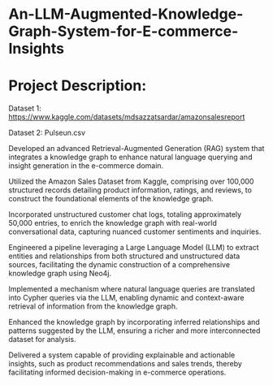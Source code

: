 # An-LLM-Augmented-Knowledge-Graph-System-for-E-commerce-Insights

# Project Description:
Dataset 1: https://www.kaggle.com/datasets/mdsazzatsardar/amazonsalesreport

Dataset 2: Pulseun.csv

Developed an advanced Retrieval-Augmented Generation (RAG) system that integrates a knowledge graph to enhance natural language querying and insight generation in the e-commerce domain.

Utilized the Amazon Sales Dataset from Kaggle, comprising over 100,000 structured records detailing product information, ratings, and reviews, to construct the foundational elements of the knowledge graph.

Incorporated unstructured customer chat logs, totaling approximately 50,000 entries, to enrich the knowledge graph with real-world conversational data, capturing nuanced customer sentiments and inquiries.

Engineered a pipeline leveraging a Large Language Model (LLM) to extract entities and relationships from both structured and unstructured data sources, facilitating the dynamic construction of a comprehensive knowledge graph using Neo4j.

Implemented a mechanism where natural language queries are translated into Cypher queries via the LLM, enabling dynamic and context-aware retrieval of information from the knowledge graph.

Enhanced the knowledge graph by incorporating inferred relationships and patterns suggested by the LLM, ensuring a richer and more interconnected dataset for analysis.

Delivered a system capable of providing explainable and actionable insights, such as product recommendations and sales trends, thereby facilitating informed decision-making in e-commerce operations.

